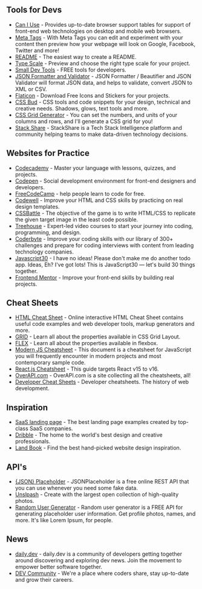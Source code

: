 ## Tools for Devs

- [Can I Use](https://caniuse.com/) - Provides up-to-date browser support tables for support of front-end web technologies on desktop and mobile web browsers.
- [Meta Tags](https://metatags.io/) - With Meta Tags you can edit and experiment with your content then preview how your webpage will look on Google, Facebook, Twitter and more!
- [README](https://readme.so/) - The easiest way to create a README.
- [Type Scale](https://type-scale.com/) - Preview and choose the right type scale for your project.
- [Small Dev Tools](https://smalldev.tools/) - FREE tools for developers.
- [JSON Formatter and Validator](https://jsonformatter.org/) - JSON Formatter / Beautifier and JSON Validator will format JSON data, and helps to validate, convert JSON to XML or CSV. 
- [Flaticon](https://www.flaticon.com/) - Download Free Icons and Stickers for your projects.
- [CSS Bud](https://cssbud.com/) - CSS tools and code snippets for your design, technical and creative needs. Shadows, glows, text tools and more.
- [CSS Grid Generator](https://cssgrid-generator.netlify.app/) - You can set the numbers, and units of your columns and rows, and I'll generate a CSS grid for you!
- [Stack Share](https://stackshare.io/stacks) - StackShare is a Tech Stack Intelligence platform and community helping teams to make data-driven technology decisions.

## Websites for Practice 

- [Codecademy](https://www.codecademy.com/catalog) - Master your language with lessons, quizzes, and projects.
- [Codepen](https://codepen.io/) - Social development environment for front-end designers and developers.
- [FreeCodeCamp](https://www.freecodecamp.org/) - help people learn to code for free.
- [Codewell](https://www.codewell.cc/) - Improve your HTML and CSS skills by practicing on real design templates.
- [CSSBattle](https://cssbattle.dev/) - The objective of the game is to write HTML/CSS to replicate the given target image in the least code possible. 
- [Treehouse](https://teamtreehouse.com/) - Expert-led video courses to start your journey into coding, programming, and design.
- [Coderbyte](https://coderbyte.com/) - Improve your coding skills with our library of 300+ challenges and prepare for coding interviews with content from leading technology companies.
- [Javascript30](https://javascript30.com/) - I have no ideas! Please don't make me do another todo app. Ideas, Eh? I've got lots! This is JavaScript30 — let's build 30 things together.
- [Frontend Mentor](https://www.frontendmentor.io/) - Improve your front-end skills by building real projects.


## Cheat Sheets

- [HTML Cheat Sheet](https://htmlcheatsheet.com/) - Online interactive HTML Cheat Sheet contains useful code examples and web developer tools, markup generators and more.
- [GRID](https://grid.malven.co/) - Learn all about the properties available in CSS Grid Layout.
- [FLEX](https://flexbox.malven.co/) - Learn all about the properties available in flexbox.
- [Modern JS Cheatsheet](https://github.com/mbeaudru/modern-js-cheatsheet) - This document is a cheatsheet for JavaScript you will frequently encounter in modern projects and most contemporary sample code.
- [React.js Cheatsheet](https://devhints.io/react) - This guide targets React v15 to v16.
- [OverAPI.com](https://overapi.com/) - OverAPI.com is a site collecting all the cheatsheets, all!
- [Developer Cheat Sheets](http://www.developer-cheatsheets.com/) - Developer cheatsheets. The history of web development.

## Inspiration

- [SaaS landing page](https://saaslandingpage.com/) - The best landing page examples created by top-class SaaS companies.
- [Dribble](https://dribbble.com/) - The home to the world's best design and creative professionals.
- [Land Book](https://land-book.com/) - Find the best hand-picked website design inspiration.


## API's

- [{JSON} Placeholder](https://jsonplaceholder.typicode.com/) - JSONPlaceholder is a free online REST API that you can use whenever you need some fake data.
- [Unslpash](https://unsplash.com/developers) - Create with the largest open collection of high-quality photos.
- [Random User Generator](https://randomuser.me/) - Random user generator is a FREE API for generating placeholder user information. Get profile photos, names, and more. It's like Lorem Ipsum, for people.

## News

- [daily.dev](https://www.google.com/url?sa=t&rct=j&q=&esrc=s&source=web&cd=&cad=rja&uact=8&ved=2ahUKEwiL0JiRksH4AhWJDEQIHXYJBrUQFnoECAkQAQ&url=https%3A%2F%2Fdaily.dev%2F&usg=AOvVaw2h2GTZqnaItBpV4Hva4wnm) - daily.dev is a community of developers getting together around discovering and exploring dev news. Join the movement to empower better software together.
- [DEV Community](https://dev.to/) - We're a place where coders share, stay up-to-date and grow their careers.